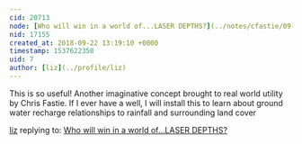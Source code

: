 ```yaml
---
cid: 20713
node: [Who will win in a world of...LASER DEPTHS?](../notes/cfastie/09-22-2018/who-will-win-in-a-world-of-laser-depths)
nid: 17155
created_at: 2018-09-22 13:19:10 +0000
timestamp: 1537622350
uid: 7
author: [liz](../profile/liz)
---
```


This is so useful! Another imaginative concept brought to real world utility by Chris Fastie. If I ever have a well, I will install this to learn about ground water recharge relationships to rainfall and surrounding land cover 

[liz](../profile/liz) replying to: [Who will win in a world of...LASER DEPTHS?](../notes/cfastie/09-22-2018/who-will-win-in-a-world-of-laser-depths)

